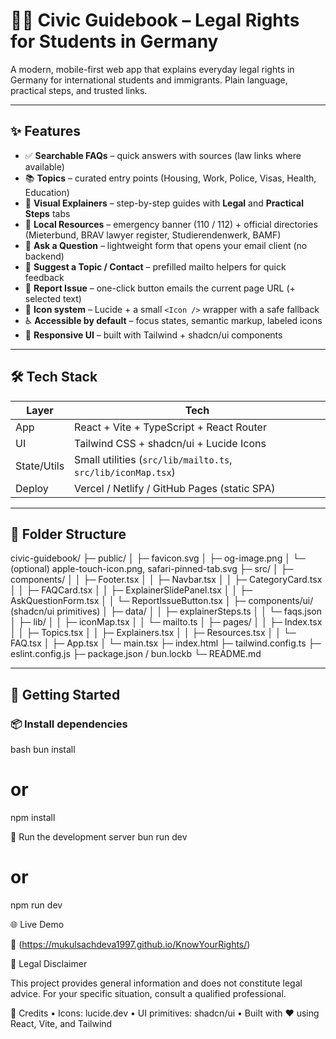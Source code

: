 # 🧑‍⚖️ Civic Guidebook – Legal Rights for Students in Germany

A modern, mobile-first web app that explains everyday legal rights in Germany for international students and immigrants. Plain language, practical steps, and trusted links.

---

## ✨ Features

- ✅ **Searchable FAQs** – quick answers with sources (law links where available)
- 📚 **Topics** – curated entry points (Housing, Work, Police, Visas, Health, Education)
- 🧾 **Visual Explainers** – step-by-step guides with **Legal** and **Practical Steps** tabs
- 🧭 **Local Resources** – emergency banner (110 / 112) + official directories (Mieterbund, BRAV lawyer register, Studierendenwerk, BAMF)
- 💬 **Ask a Question** – lightweight form that opens your email client (no backend)
- 📨 **Suggest a Topic / Contact** – prefilled mailto helpers for quick feedback
- 🪪 **Report Issue** – one-click button emails the current page URL (+ selected text)
- 🧩 **Icon system** – Lucide + a small `<Icon />` wrapper with a safe fallback
- ♿ **Accessible by default** – focus states, semantic markup, labeled icons
- 📱 **Responsive UI** – built with Tailwind + shadcn/ui components



---

## 🛠 Tech Stack

| Layer         | Tech                                                                 |
|--------------|----------------------------------------------------------------------|
| App          | React + Vite + TypeScript + React Router                             |
| UI           | Tailwind CSS + shadcn/ui + Lucide Icons                               |
| State/Utils  | Small utilities (`src/lib/mailto.ts`, `src/lib/iconMap.tsx`)         |
| Deploy       | Vercel / Netlify / GitHub Pages (static SPA)                          |

---

## 📂 Folder Structure
civic-guidebook/
├─ public/
│  ├─ favicon.svg
│  ├─ og-image.png
│  └─ (optional) apple-touch-icon.png, safari-pinned-tab.svg
├─ src/
│  ├─ components/
│  │  ├─ Footer.tsx
│  │  ├─ Navbar.tsx
│  │  ├─ CategoryCard.tsx
│  │  ├─ FAQCard.tsx
│  │  ├─ ExplainerSlidePanel.tsx
│  │  ├─ AskQuestionForm.tsx
│  │  └─ ReportIssueButton.tsx
│  ├─ components/ui/ (shadcn/ui primitives)
│  ├─ data/
│  │  ├─ explainerSteps.ts
│  │  └─ faqs.json
│  ├─ lib/
│  │  ├─ iconMap.tsx
│  │  └─ mailto.ts
│  ├─ pages/
│  │  ├─ Index.tsx
│  │  ├─ Topics.tsx
│  │  ├─ Explainers.tsx
│  │  ├─ Resources.tsx
│  │  └─ FAQ.tsx
│  ├─ App.tsx
│  └─ main.tsx
├─ index.html
├─ tailwind.config.ts
├─ eslint.config.js
├─ package.json / bun.lockb
└─ README.md

---

## 🚀 Getting Started

### 📦 Install dependencies

bash
bun install
# or
npm install


🧪 Run the development server
bun run dev
# or
npm run dev

🌐 Live Demo

🔗 (https://mukulsachdeva1997.github.io/KnowYourRights/)

📜 Legal Disclaimer

This project provides general information and does not constitute legal advice. For your specific situation, consult a qualified professional.

🙌 Credits
	•	Icons: lucide.dev
	•	UI primitives: shadcn/ui
	•	Built with ❤️ using React, Vite, and Tailwind
